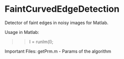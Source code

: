 FaintCurvedEdgeDetection
========================

Detector of faint edges in noisy images for Matlab.

Usage in Matlab:

>> I = runIm(I);

Important Files:
getPrm.m - Params of the algorithm
